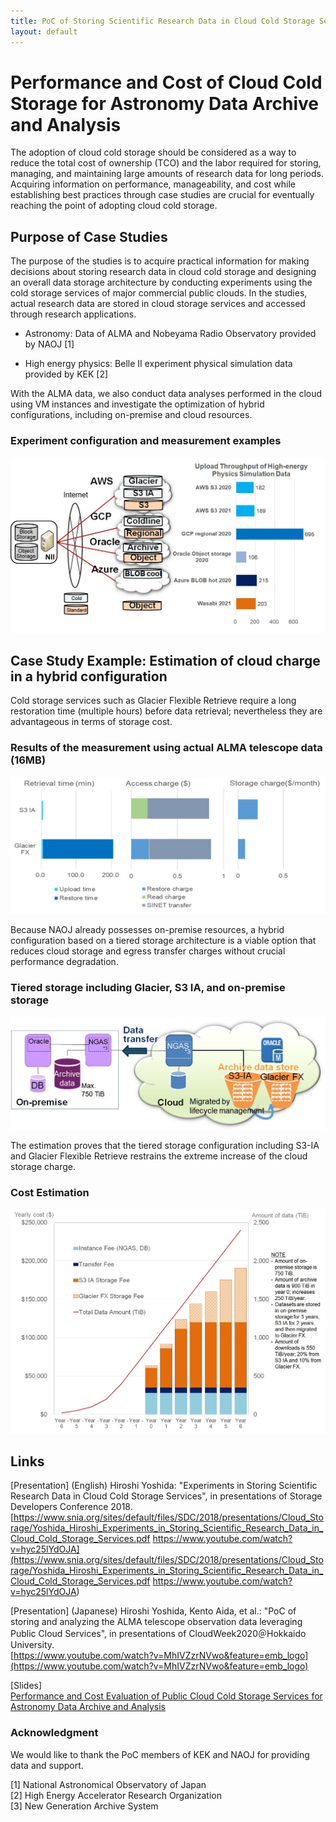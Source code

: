 ```yaml
---
title: PoC of Storing Scientific Research Data in Cloud Cold Storage Services
layout: default
---
```

# Performance and Cost of Cloud Cold Storage for Astronomy Data Archive and Analysis
The adoption of cloud cold storage should be considered as a way to reduce the total cost of ownership (TCO) and the labor required for storing, managing, and maintaining large amounts of research data for long periods. Acquiring information on performance, manageability, and cost while establishing best practices through case studies are crucial for eventually reaching the point of adopting cloud cold storage.

## Purpose of Case Studies
The purpose of the studies is to acquire practical information for making decisions about storing research data in cloud cold storage and designing an overall data storage architecture by conducting experiments using the cold storage services of major commercial public clouds. 
In the studies, actual research data are stored in cloud storage services and accessed through research applications.
  
- Astronomy: Data of ALMA and Nobeyama Radio Observatory provided by NAOJ [1]  
  
- High energy physics: Belle II experiment physical simulation data provided by KEK [2]  
  
With the ALMA data, we also conduct data analyses performed in the cloud using VM  instances and investigate the optimization of hybrid configurations, including on-premise and cloud resources.
  
  
### Experiment configuration and measurement examples  
![Experiment configuration and measurement examples](fig01.jpg)    
  
    
## Case Study Example: Estimation of cloud charge in a hybrid configuration

Cold storage services such as Glacier Flexible Retrieve require a long restoration time (multiple hours) before data retrieval; nevertheless they are advantageous in terms of storage cost.
  
### Results of the measurement using actual ALMA telescope data (16MB)  
![Results of the measurement using actual ALMA telescope data (16MB)](fig02.jpg)    

Because NAOJ already possesses on-premise resources, a hybrid configuration based on a tiered storage architecture is a viable option that reduces cloud storage and egress transfer charges without crucial performance degradation.

### Tiered storage including Glacier, S3 IA, and on-premise storage  
![Tiered storage including Glacier Flexible Retrieve, S3 IA, and on-premise storage](fig03.jpg)  

The estimation proves that the tiered storage configuration including S3-IA and Glacier Flexible Retrieve restrains the extreme increase of the cloud storage charge. 

### Cost Estimation  
![Cost estimation](fig04.jpg)  
  
  
  
## Links
[Presentation] (English) 
Hiroshi Yoshida: "Experiments in Storing Scientific Research Data in Cloud Cold Storage Services", in presentations of Storage Developers Conference 2018.  
[https://www.snia.org/sites/default/files/SDC/2018/presentations/Cloud_Storage/Yoshida_Hiroshi_Experiments_in_Storing_Scientific_Research_Data_in_Cloud_Cold_Storage_Services.pdf
https://www.youtube.com/watch?v=hyc25lYdOJA](https://www.snia.org/sites/default/files/SDC/2018/presentations/Cloud_Storage/Yoshida_Hiroshi_Experiments_in_Storing_Scientific_Research_Data_in_Cloud_Cold_Storage_Services.pdf
https://www.youtube.com/watch?v=hyc25lYdOJA)

[Presentation] (Japanese) 
Hiroshi Yoshida, Kento Aida, et al.: "PoC of storing and analyzing the ALMA telescope observation data leveraging Public Cloud Services", in presentations of CloudWeek2020＠Hokkaido University.  
[https://www.youtube.com/watch?v=MhIVZzrNVwo&feature=emb_logo](https://www.youtube.com/watch?v=MhIVZzrNVwo&feature=emb_logo)

[Slides]    
[Performance and Cost Evaluation of Public Cloud Cold Storage Services for Astronomy Data Archive and Analysis](https://ccrd.nii.ac.jp/sc21/Storage/material/SC21_Performance_and_Cost_of_Cloud_Cold_Storage_for_Astronomy_Data_Archive_and_Analysis.pdf)
   
   
   
  
   
   
### Acknowledgment
We would like to thank the PoC members of KEK and NAOJ for providing data and support.


[1] National Astronomical Observatory of Japan  
[2] High Energy Accelerator Research Organization  
[3] New Generation Archive System  
